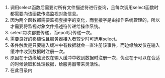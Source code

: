 1. 调用select函数后需要对所有文件描述符进行查询，且每次调用select函数时都需要向该函数传递监视对象信息。
2. 因为两个函数都需要监视套接字的变化，而套接字是由操作系统管理的，所以才需要将监视对象文件描述符传递给操作系统。
3. select每次都要传递，而epoll只传递一次。
4. 需要良好的移植性且服务器接入者较少时可选用select。
5. 条件触发是只要输入缓冲中有数据就会一直注册该事件，而边缘触发仅在输入缓冲中收到数据时注册一次。
6. 原因在于边缘触发仅在输入缓冲中收到数据时注册一次，优点在于可以在合适的时候读取和处理数据，给服务器带来灵活性。
7. 在此目录内